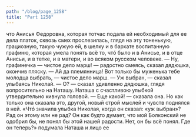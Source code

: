 ```yaml
---
path: "/blog/page_1258"
title: "Part 1258"
---
```


что Анисья Федоровна, которая тотчас подала ей необходимый для ее дела платок, сквозь смех прослезилась, глядя на эту тоненькую, грациозную, такую чужую ей, в шелку и в бархате воспитанную графиню, которая умела понять всё то, чтó было и в Анисье, и в отце Анисьи, и в тетке, и в матери, и во всяком русском человеке.
— Ну, графинечка — чистое дело марш! — радостно смеясь, сказал дядюшка, окончив пляску. — Ай да племянница! Вот только бы муженька тебе молодца выбрать, — чистое дело марш.
— Уж выбран, — сказал улыбаясь Николай.
— О? — сказал удивленно дядюшка, глядя вопросительно на Наташу. Наташа с счастливою улыбкой утвердительно кивнула головой.
— Еще какой! — сказала она. Но как только она сказала это, другой, новый строй мыслей и чувств поднялся в ней. «Чтó значила улыбка Николая, когда он сказал: «уж выбран»? Рад он этому или не рад? Он как будто думает, что мой Болконский не одобрил бы, не понял бы этой нашей радости. Нет, он бы всё понял. Где он теперь?» подумала Наташа и лицо ее 
